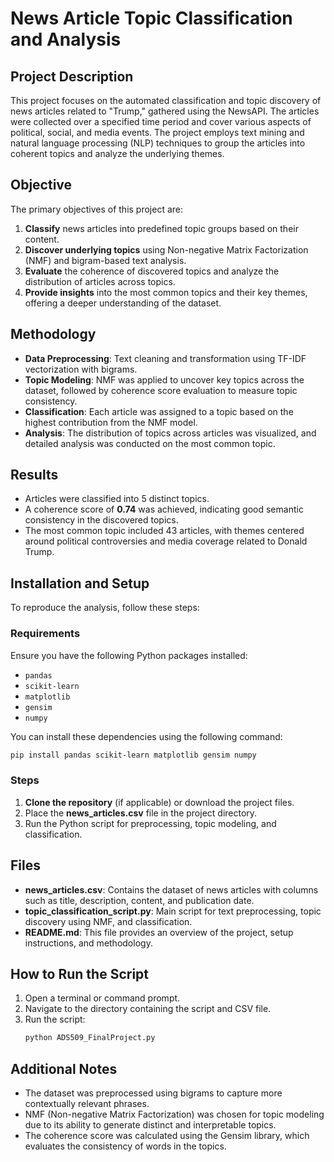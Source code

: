 # News Article Topic Classification and Analysis

## Project Description
This project focuses on the automated classification and topic discovery of news articles related to "Trump," gathered using the NewsAPI. The articles were collected over a specified time period and cover various aspects of political, social, and media events. The project employs text mining and natural language processing (NLP) techniques to group the articles into coherent topics and analyze the underlying themes.

## Objective
The primary objectives of this project are:
1. **Classify** news articles into predefined topic groups based on their content.
2. **Discover underlying topics** using Non-negative Matrix Factorization (NMF) and bigram-based text analysis.
3. **Evaluate** the coherence of discovered topics and analyze the distribution of articles across topics.
4. **Provide insights** into the most common topics and their key themes, offering a deeper understanding of the dataset.

## Methodology
- **Data Preprocessing**: Text cleaning and transformation using TF-IDF vectorization with bigrams.
- **Topic Modeling**: NMF was applied to uncover key topics across the dataset, followed by coherence score evaluation to measure topic consistency.
- **Classification**: Each article was assigned to a topic based on the highest contribution from the NMF model.
- **Analysis**: The distribution of topics across articles was visualized, and detailed analysis was conducted on the most common topic.

## Results
- Articles were classified into 5 distinct topics.
- A coherence score of **0.74** was achieved, indicating good semantic consistency in the discovered topics.
- The most common topic included 43 articles, with themes centered around political controversies and media coverage related to Donald Trump.

## Installation and Setup
To reproduce the analysis, follow these steps:

### Requirements
Ensure you have the following Python packages installed:
- `pandas`
- `scikit-learn`
- `matplotlib`
- `gensim`
- `numpy`

You can install these dependencies using the following command:
```bash
pip install pandas scikit-learn matplotlib gensim numpy
```

### Steps
1. **Clone the repository** (if applicable) or download the project files.
2. Place the **news_articles.csv** file in the project directory.
3. Run the Python script for preprocessing, topic modeling, and classification.

## Files
- **news_articles.csv**: Contains the dataset of news articles with columns such as title, description, content, and publication date.
- **topic_classification_script.py**: Main script for text preprocessing, topic discovery using NMF, and classification.
- **README.md**: This file provides an overview of the project, setup instructions, and methodology.

## How to Run the Script
1. Open a terminal or command prompt.
2. Navigate to the directory containing the script and CSV file.
3. Run the script:
   ```bash
   python ADS509_FinalProject.py
   ```

## Additional Notes
- The dataset was preprocessed using bigrams to capture more contextually relevant phrases.
- NMF (Non-negative Matrix Factorization) was chosen for topic modeling due to its ability to generate distinct and interpretable topics.
- The coherence score was calculated using the Gensim library, which evaluates the consistency of words in the topics.
